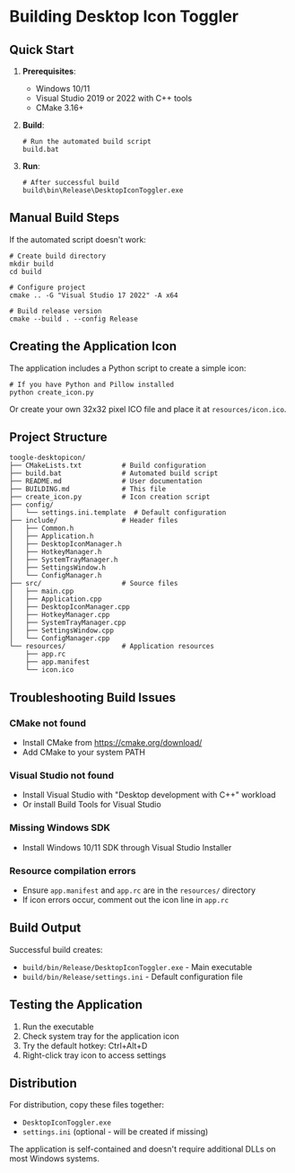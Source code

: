 # Building Desktop Icon Toggler

## Quick Start

1. **Prerequisites**:
   - Windows 10/11
   - Visual Studio 2019 or 2022 with C++ tools
   - CMake 3.16+

2. **Build**:
   ```batch
   # Run the automated build script
   build.bat
   ```

3. **Run**:
   ```batch
   # After successful build
   build\bin\Release\DesktopIconToggler.exe
   ```

## Manual Build Steps

If the automated script doesn't work:

```batch
# Create build directory
mkdir build
cd build

# Configure project
cmake .. -G "Visual Studio 17 2022" -A x64

# Build release version
cmake --build . --config Release
```

## Creating the Application Icon

The application includes a Python script to create a simple icon:

```batch
# If you have Python and Pillow installed
python create_icon.py
```

Or create your own 32x32 pixel ICO file and place it at `resources/icon.ico`.

## Project Structure

```
toogle-desktopicon/
├── CMakeLists.txt          # Build configuration
├── build.bat               # Automated build script
├── README.md               # User documentation
├── BUILDING.md             # This file
├── create_icon.py          # Icon creation script
├── config/
│   └── settings.ini.template  # Default configuration
├── include/                # Header files
│   ├── Common.h
│   ├── Application.h
│   ├── DesktopIconManager.h
│   ├── HotkeyManager.h
│   ├── SystemTrayManager.h
│   ├── SettingsWindow.h
│   └── ConfigManager.h
├── src/                    # Source files
│   ├── main.cpp
│   ├── Application.cpp
│   ├── DesktopIconManager.cpp
│   ├── HotkeyManager.cpp
│   ├── SystemTrayManager.cpp
│   ├── SettingsWindow.cpp
│   └── ConfigManager.cpp
└── resources/              # Application resources
    ├── app.rc
    ├── app.manifest
    └── icon.ico
```

## Troubleshooting Build Issues

### CMake not found
- Install CMake from https://cmake.org/download/
- Add CMake to your system PATH

### Visual Studio not found
- Install Visual Studio with "Desktop development with C++" workload
- Or install Build Tools for Visual Studio

### Missing Windows SDK
- Install Windows 10/11 SDK through Visual Studio Installer

### Resource compilation errors
- Ensure `app.manifest` and `app.rc` are in the `resources/` directory
- If icon errors occur, comment out the icon line in `app.rc`

## Build Output

Successful build creates:
- `build/bin/Release/DesktopIconToggler.exe` - Main executable
- `build/bin/Release/settings.ini` - Default configuration file

## Testing the Application

1. Run the executable
2. Check system tray for the application icon
3. Try the default hotkey: Ctrl+Alt+D
4. Right-click tray icon to access settings

## Distribution

For distribution, copy these files together:
- `DesktopIconToggler.exe`
- `settings.ini` (optional - will be created if missing)

The application is self-contained and doesn't require additional DLLs on most Windows systems.
